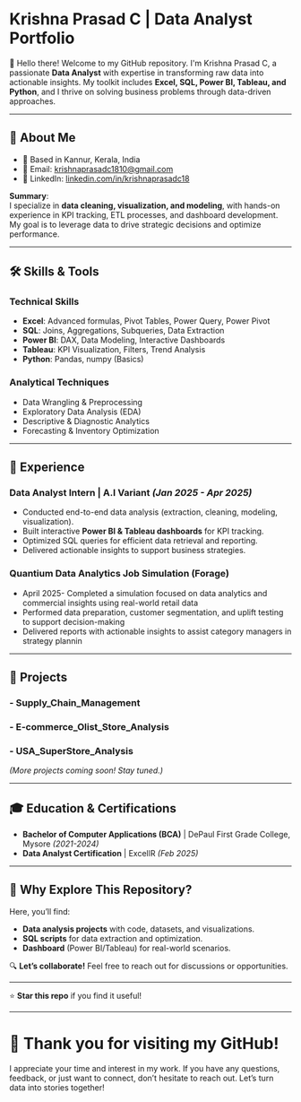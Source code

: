 # Krishna Prasad C | Data Analyst Portfolio

👋 Hello there! Welcome to my GitHub repository. I'm Krishna Prasad C, a passionate **Data Analyst** with expertise in transforming raw data into actionable insights. My toolkit includes **Excel, SQL, Power BI, Tableau, and Python**, and I thrive on solving business problems through data-driven approaches.

---

## 🚀 **About Me**
- 📍 Based in Kannur, Kerala, India  
- 📧 Email: [krishnaprasadc1810@gmail.com](mailto:krishnaprasadc1810@gmail.com)  
- 🔗 LinkedIn: [linkedin.com/in/krishnaprasadc18](https://linkedin.com/in/krishnaprasadc18)  

**Summary**:  
I specialize in **data cleaning, visualization, and modeling**, with hands-on experience in KPI tracking, ETL processes, and dashboard development. My goal is to leverage data to drive strategic decisions and optimize performance.

---

## 🛠 **Skills & Tools**
### **Technical Skills**
- **Excel**: Advanced formulas, Pivot Tables, Power Query, Power Pivot  
- **SQL**: Joins, Aggregations, Subqueries, Data Extraction  
- **Power BI**: DAX, Data Modeling, Interactive Dashboards  
- **Tableau**: KPI Visualization, Filters, Trend Analysis  
- **Python**: Pandas, numpy (Basics)  

### **Analytical Techniques**
- Data Wrangling & Preprocessing  
- Exploratory Data Analysis (EDA)  
- Descriptive & Diagnostic Analytics  
- Forecasting & Inventory Optimization  

---

## 💼 **Experience**
### **Data Analyst Intern** | A.I Variant *(Jan 2025 - Apr 2025)*  
- Conducted end-to-end data analysis (extraction, cleaning, modeling, visualization).  
- Built interactive **Power BI & Tableau dashboards** for KPI tracking.  
- Optimized SQL queries for efficient data retrieval and reporting.  
- Delivered actionable insights to support business strategies.

###  Quantium Data Analytics Job Simulation (Forage) 
- April 2025- Completed a simulation focused on data analytics and commercial insights using real-world retail data
- Performed data preparation, customer segmentation, and uplift testing to support decision-making
- Delivered reports with actionable insights to assist category managers in strategy plannin

---

## 📂 **Projects**
### - **Supply_Chain_Management**  
### - **E-commerce_Olist_Store_Analysis**
### - **USA_SuperStore_Analysis**

*(More projects coming soon! Stay tuned.)*  

---

## 🎓 **Education & Certifications**
- **Bachelor of Computer Applications (BCA)** | DePaul First Grade College, Mysore *(2021-2024)*  
- **Data Analyst Certification** | ExcellR *(Feb 2025)*  

---

## 🌟 **Why Explore This Repository?**
Here, you’ll find:  
- **Data analysis projects** with code, datasets, and visualizations.  
- **SQL scripts** for data extraction and optimization.  
- **Dashboard** (Power BI/Tableau) for real-world scenarios.  

🔍 **Let’s collaborate!** Feel free to reach out for discussions or opportunities.  

---
  
⭐ **Star this repo** if you find it useful!  

---

# 🙏 **Thank you for visiting my GitHub!**
I appreciate your time and interest in my work. If you have any questions, feedback, or just want to connect, don’t hesitate to reach out. Let’s turn data into stories together!  


